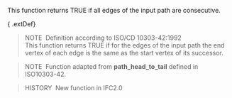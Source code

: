 This function returns TRUE if all edges of the input path are consecutive.

{ .extDef}
> NOTE&nbsp; Definition according to ISO/CD 10303-42:1992  
> This function returns TRUE if for the edges of the input path the end vertex of each edge is the same as the start vertex of its successor.

> NOTE&nbsp; Function adapted from **path_head_to_tail** defined in ISO10303-42.

> HISTORY&nbsp; New function in IFC2.0